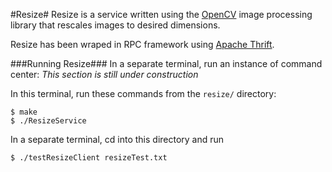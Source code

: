 #Resize#
Resize is a service written using the [OpenCV](http://docs.opencv.org/modules/imgproc/doc/geometric_transformations.html#resize) image processing library that rescales images to desired dimensions.

Resize has been wraped in RPC framework using [Apache Thrift](http://thrift.apache.org/). 

###Running Resize###
In a separate terminal, run an instance of command center: _This section is still under construction_

In this terminal, run these commands from the `resize/` directory:
```
$ make
$ ./ResizeService
```

In a separate terminal, cd into this directory and run 
```
$ ./testResizeClient resizeTest.txt
```

